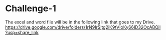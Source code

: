 # Challenge-1
The excel and word file will be in the following link that goes to my Drive.
https://drive.google.com/drive/folders/1rN9IrSjtg2iK9tVIoKy66ID32OcABQiI?usp=share_link
